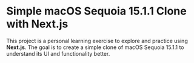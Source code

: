 # Simple macOS Sequoia 15.1.1 Clone with Next.js

This project is a personal learning exercise to explore and practice using **Next.js**. The goal is to create a simple clone of macOS Sequoia 15.1.1 to understand its UI and functionality better.
